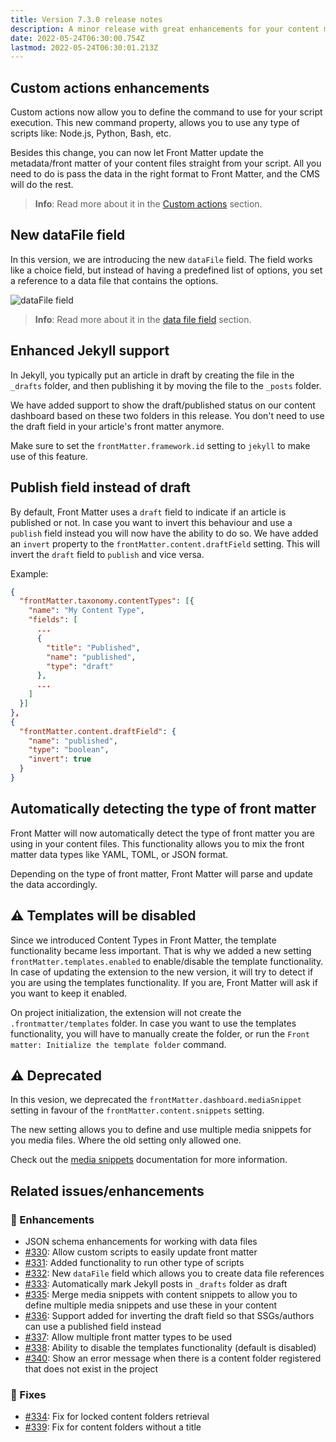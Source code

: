 ```yaml
---
title: Version 7.3.0 release notes
description: A minor release with great enhancements for your content management experience.
date: 2022-05-24T06:30:00.754Z
lastmod: 2022-05-24T06:30:01.213Z
---
```


## Custom actions enhancements

Custom actions now allow you to define the command to use for your script execution. This new command property, allows you to use any type of scripts like: Node.js, Python, Bash, etc.

Besides this change, you can now let Front Matter update the metadata/front matter of your content files straight from your script. All you need to do is pass the data in the right format to Front Matter, and the CMS will do the rest.

> **Info**: Read more about it in the [Custom actions](/docs/custom-actions) section.

## New dataFile field

In this version, we are introducing the new `dataFile` field. The field works like a choice field, but instead of having a predefined list of options, you set a reference to a data file that contains the options.

![dataFile field](/releases/v7.3.0/datafile-field.png)

> **Info**: Read more about it in the [data file field](/docs/content-creation/fields#data-file) section.

## Enhanced Jekyll support

In Jekyll, you typically put an article in draft by creating the file in the `_drafts` folder, and then publishing it by moving the file to the `_posts` folder. 

We have added support to show the draft/published status on our content dashboard based on these two folders in this release. You don't need to use the draft field in your article's front matter anymore.

Make sure to set the `frontMatter.framework.id` setting to `jekyll` to make use of this feature.

## Publish field instead of draft

By default, Front Matter uses a `draft` field to indicate if an article is published or not. In case you want to invert this behaviour and use a `publish` field instead you will now have the ability to do so. We have added an `invert` property to the `frontMatter.content.draftField` setting. This will invert the `draft` field to `publish` and vice versa.

Example: 

```json
{
  "frontMatter.taxonomy.contentTypes": [{
    "name": "My Content Type",
    "fields": [
      ...
      {
        "title": "Published",
        "name": "published",
        "type": "draft"
      },
      ...
    ]
  }]
},
{
  "frontMatter.content.draftField": {
    "name": "published",
    "type": "boolean",
    "invert": true
  }
}
```

## Automatically detecting the type of front matter

Front Matter will now automatically detect the type of front matter you are using in your content files. This functionality allows you to mix the front matter data types like YAML, TOML, or JSON format.

Depending on the type of front matter, Front Matter will parse and update the data accordingly.

## ⚠️ Templates will be disabled

Since we introduced Content Types in Front Matter, the template functionality became less important. That is why we added a new setting `frontMatter.templates.enabled` to enable/disable the template functionality. In case of updating the extension to the new version, it will try to detect if you are using the templates functionality. If you are, Front Matter will ask if you want to keep it enabled.

On project initialization, the extension will not create the `.frontmatter/templates` folder. In case you want to use the templates functionality, you will have to manually create the folder, or run the `Front matter: Initialize the template folder` command.

## ⚠️ Deprecated

In this vesion, we deprecated the `frontMatter.dashboard.mediaSnippet` setting in favour of the `frontMatter.content.snippets` setting. 

The new setting allows you to define and use multiple media snippets for you media files. Where the old setting only allowed one.

Check out the [media snippets](/docs/snippets#media-snippets) documentation for more information.

## Related issues/enhancements

### 🎨 Enhancements

- JSON schema enhancements for working with data files
- [#330](https://github.com/estruyf/vscode-front-matter/issues/330): Allow custom scripts to easily update front matter
- [#331](https://github.com/estruyf/vscode-front-matter/issues/331): Added functionality to run other type of scripts
- [#332](https://github.com/estruyf/vscode-front-matter/issues/332): New `dataFile` field which allows you to create data file references
- [#333](https://github.com/estruyf/vscode-front-matter/issues/333): Automatically mark Jekyll posts in `_drafts` folder as draft
- [#335](https://github.com/estruyf/vscode-front-matter/issues/335): Merge media snippets with content snippets to allow you to define multiple media snippets and use these in your content
- [#336](https://github.com/estruyf/vscode-front-matter/issues/336): Support added for inverting the draft field so that SSGs/authors can use a published field instead
- [#337](https://github.com/estruyf/vscode-front-matter/issues/337): Allow multiple front matter types to be used
- [#338](https://github.com/estruyf/vscode-front-matter/issues/338): Ability to disable the templates functionality (default is disabled)
- [#340](https://github.com/estruyf/vscode-front-matter/issues/340): Show an error message when there is a content folder registered that does not exist in the project

### 🐞 Fixes

- [#334](https://github.com/estruyf/vscode-front-matter/issues/334): Fix for locked content folders retrieval
- [#339](https://github.com/estruyf/vscode-front-matter/issues/339): Fix for content folders without a title